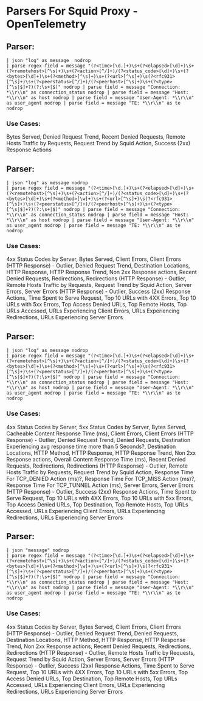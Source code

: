 # Parsers For Squid Proxy - OpenTelemetry

## Parser:
```
| json "log" as message  nodrop 
| parse regex field = message "(?<time>[\d.]+)\s+(?<elapsed>[\d]+)\s+(?<remotehost>[^\s]+)\s+(?<action>[^/]+)/(?<status_code>[\d]+)\s+(?<bytes>[\d]+)\s+(?<method>[^\s]+)\s+(?<url>[^\s]+)\s(?<rfc931>[^\s]+)\s+(?<peerstatus>[^/]+)/(?<peerhost>[^\s]+)\s+(?<type>[^\s|$]+?)(?:\s+|$)" nodrop | parse field = message "Connection: *\\r\\n" as connection_status nodrop | parse field = message "Host: *\\r\\n" as host nodrop | parse field = message "User-Agent: *\\r\\n" as user_agent nodrop | parse field = message "TE: *\\r\\n" as te nodrop
```
### Use Cases:
Bytes Served, Denied Request Trend, Recent Denied Requests, Remote Hosts Traffic by Requests, Request Trend by Squid Action, Success (2xx) Response Actions



## Parser:
```
| json "log" as message nodrop 
| parse regex field = message "(?<time>[\d.]+)\s+(?<elapsed>[\d]+)\s+(?<remotehost>[^\s]+)\s+(?<action>[^/]+)/(?<status_code>[\d]+)\s+(?<bytes>[\d]+)\s+(?<method>[\w]+)\s+(?<url>[^\s]+)\s(?<rfc931>[^\s]+)\s+(?<peerstatus>[^/]+)/(?<peerhost>[^\s]+)\s+(?<type>[^\s|$]+?)(?:\s+|$)" nodrop | parse field = message "Connection: *\\r\\n" as connection_status nodrop | parse field = message "Host: *\\r\\n" as host nodrop | parse field = message "User-Agent: *\\r\\n" as user_agent nodrop | parse field = message "TE: *\\r\\n" as te nodrop
```
### Use Cases:
4xx Status Codes by Server, Bytes Served, Client Errors, Client Errors (HTTP Response) - Outlier, Denied Request Trend, Destination Locations, HTTP Response, HTTP Response Trend, Non 2xx Response actions, Recent Denied Requests, Redirections, Redirections (HTTP Response) - Outlier, Remote Hosts Traffic by Requests, Request Trend by Squid Action, Server Errors, Server Errors (HTTP Response) - Outlier, Success (2xx) Response Actions, Time Spent to Serve Request, Top 10 URLs with 4XX Errors, Top 10 URLs with 5xx Errors, Top Access Denied URLs, Top Remote Hosts, Top URLs Accessed, URLs Experiencing Client Errors, URLs Experiencing Redirections, URLs Experiencing Server Errors



## Parser:
```
| json "log" as message nodrop 
| parse regex field = message "(?<time>[\d.]+)\s+(?<elapsed>[\d]+)\s+(?<remotehost>[^\s]+)\s+(?<action>[^/]+)/(?<status_code>[\d]+)\s+(?<bytes>[\d]+)\s+(?<method>[^\s]+)\s+(?<url>[^\s]+)\s(?<rfc931>[^\s]+)\s+(?<peerstatus>[^/]+)/(?<peerhost>[^\s]+)\s+(?<type>[^\s|$]+?)(?:\s+|$)" nodrop | parse field = message "Connection: *\\r\\n" as connection_status nodrop | parse field = message "Host: *\\r\\n" as host nodrop | parse field = message "User-Agent: *\\r\\n" as user_agent nodrop | parse field = message "TE: *\\r\\n" as te nodrop
```
### Use Cases:
4xx Status Codes by Server, 5xx Status Codes by Server, Bytes Served, Cacheable Content Response Time (ms), Client Errors, Client Errors (HTTP Response) - Outlier, Denied Request Trend, Denied Requests, Destination Experiencing avg response time more than 5 Seconds?, Destination Locations, HTTP Method, HTTP Response, HTTP Response Trend, Non 2xx Response actions, Overall Content Response Time (ms), Recent Denied Requests, Redirections, Redirections (HTTP Response) - Outlier, Remote Hosts Traffic by Requests, Request Trend by Squid Action, Response Time For TCP_DENIED Action (ms)?, Response Time For TCP_MISS Action (ms)?, Response Time For TCP_TUNNEL Action (ms), Server Errors, Server Errors (HTTP Response) - Outlier, Success (2xx) Response Actions, Time Spent to Serve Request, Top 10 URLs with 4XX Errors, Top 10 URLs with 5xx Errors, Top Access Denied URLs, Top Destination, Top Remote Hosts, Top URLs Accessed, URLs Experiencing Client Errors, URLs Experiencing Redirections, URLs Experiencing Server Errors



## Parser:
```
| json "message" nodrop 
| parse regex field = message "(?<time>[\d.]+)\s+(?<elapsed>[\d]+)\s+(?<remotehost>[^\s]+)\s+(?<action>[^/]+)/(?<status_code>[\d]+)\s+(?<bytes>[\d]+)\s+(?<method>[\w]+)\s+(?<url>[^\s]+)\s(?<rfc931>[^\s]+)\s+(?<peerstatus>[^/]+)/(?<peerhost>[^\s]+)\s+(?<type>[^\s|$]+?)(?:\s+|$)" nodrop | parse field = message "Connection: *\\r\\n" as connection_status nodrop | parse field = message "Host: *\\r\\n" as host nodrop | parse field = message "User-Agent: *\\r\\n" as user_agent nodrop | parse field = message "TE: *\\r\\n" as te nodrop
```
### Use Cases:
4xx Status Codes by Server, Bytes Served, Client Errors, Client Errors (HTTP Response) - Outlier, Denied Request Trend, Denied Requests, Destination Locations, HTTP Method, HTTP Response, HTTP Response Trend, Non 2xx Response actions, Recent Denied Requests, Redirections, Redirections (HTTP Response) - Outlier, Remote Hosts Traffic by Requests, Request Trend by Squid Action, Server Errors, Server Errors (HTTP Response) - Outlier, Success (2xx) Response Actions, Time Spent to Serve Request, Top 10 URLs with 4XX Errors, Top 10 URLs with 5xx Errors, Top Access Denied URLs, Top Destination, Top Remote Hosts, Top URLs Accessed, URLs Experiencing Client Errors, URLs Experiencing Redirections, URLs Experiencing Server Errors


